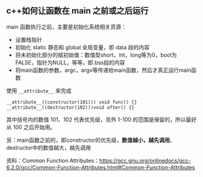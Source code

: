 ## c++如何让函数在 main 之前或之后运行

main 函数执行之前，主要是初始化系统相关资源：

- 设置栈指针
- 初始化 static 静态和 global 全局变量，即 data 段的内容
- 将未初始化部分的赋初始值：数值型short，int，long等为0，bool为FALSE，指针为NULL，等等，即.bss段的内容
- 将main函数的参数，argc，argv等传递给main函数，然后才真正运行main函数

使用 `__attribute__` 来完成

```
__attribute__((constructor(101))) void func() {}
__attribute__((destructor(102)))void after() {}
```

其中括号内的数值 101、102 代表优先级，另外 1-100 的范围是保留的，所以最好从 100 之后开始用。

另：main函数之前的，即constructor的优先级，**数值越小，越先调用**。destructor中的数值越大，越先调用

资料：Common Function Attributes：https://gcc.gnu.org/onlinedocs/gcc-6.2.0/gcc/Common-Function-Attributes.html#Common-Function-Attributes

